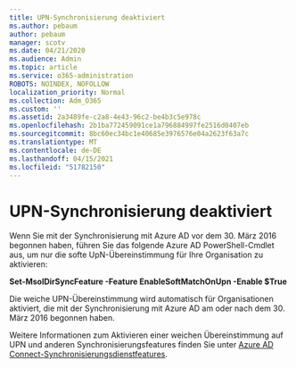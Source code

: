 ```yaml
---
title: UPN-Synchronisierung deaktiviert
ms.author: pebaum
author: pebaum
manager: scotv
ms.date: 04/21/2020
ms.audience: Admin
ms.topic: article
ms.service: o365-administration
ROBOTS: NOINDEX, NOFOLLOW
localization_priority: Normal
ms.collection: Adm_O365
ms.custom: ''
ms.assetid: 2a3489fe-c2a8-4e43-96c2-be4b3c5e978c
ms.openlocfilehash: 2b1ba772459091ce1a796884997fe2516d0407eb
ms.sourcegitcommit: 8bc60ec34bc1e40685e3976576e04a2623f63a7c
ms.translationtype: MT
ms.contentlocale: de-DE
ms.lasthandoff: 04/15/2021
ms.locfileid: "51782150"
---
```

# <a name="upn-sync-disabled"></a>UPN-Synchronisierung deaktiviert

Wenn Sie mit der Synchronisierung mit Azure AD vor dem 30. März 2016 begonnen haben, führen Sie das folgende Azure AD PowerShell-Cmdlet aus, um nur die softe UpN-Übereinstimmung für Ihre Organisation zu aktivieren:
  
 **Set-MsolDirSyncFeature -Feature EnableSoftMatchOnUpn -Enable $True**
  
Die weiche UPN-Übereinstimmung wird automatisch für Organisationen aktiviert, die mit der Synchronisierung mit Azure AD am oder nach dem 30. März 2016 begonnen haben.
  
Weitere Informationen zum Aktivieren einer weichen Übereinstimmung auf UPN und anderen Synchronisierungsfeatures finden Sie unter [Azure AD Connect-Synchronisierungsdienstfeatures](https://docs.microsoft.com/azure/active-directory/connect/active-directory-aadconnectsyncservice-features).
  

